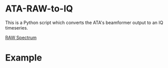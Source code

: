 # ATA-RAW-to-IQ

This is a Python script which converts the ATA's beamformer output to an IQ timeseries.

[RAW Spectrum](BF_Spectrum_1960MHz.png)


# Example